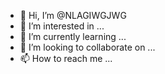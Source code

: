 - 👋 Hi, I’m @NLAGIWGJWG
- 👀 I’m interested in ...
- 🌱 I’m currently learning ...
- 💞️ I’m looking to collaborate on ...
- 📫 How to reach me ...

<!---
NLAGIWGJWG/NLAGIWGJWG is a ✨ special ✨ repository because its `README.md` (this file) appears on your GitHub profile.
You can click the Preview link to take a look at your changes.
--->
